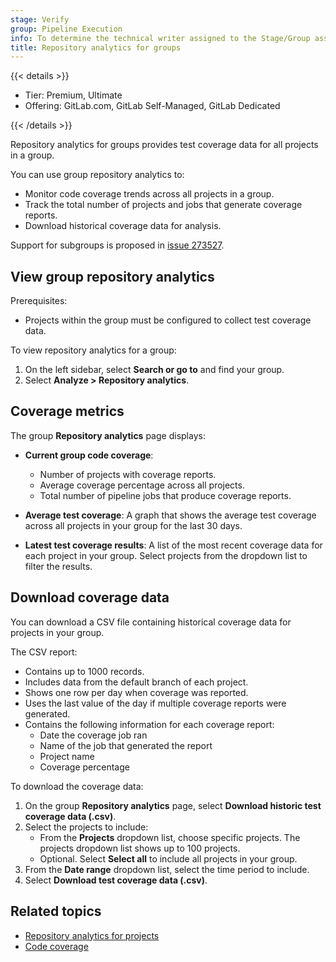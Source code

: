 ```yaml
---
stage: Verify
group: Pipeline Execution
info: To determine the technical writer assigned to the Stage/Group associated with this page, see https://handbook.gitlab.com/handbook/product/ux/technical-writing/#assignments
title: Repository analytics for groups
---
```


{{< details >}}

- Tier: Premium, Ultimate
- Offering: GitLab.com, GitLab Self-Managed, GitLab Dedicated

{{< /details >}}

Repository analytics for groups provides test coverage data for all projects in a group.

You can use group repository analytics to:

- Monitor code coverage trends across all projects in a group.
- Track the total number of projects and jobs that generate coverage reports.
- Download historical coverage data for analysis.

Support for subgroups is proposed in [issue 273527](https://gitlab.com/gitlab-org/gitlab/-/issues/273527).

## View group repository analytics

Prerequisites:

- Projects within the group must be configured to collect test coverage data.

To view repository analytics for a group:

1. On the left sidebar, select **Search or go to** and find your group.
1. Select **Analyze > Repository analytics**.

## Coverage metrics

The group **Repository analytics** page displays:

- **Current group code coverage**:
  - Number of projects with coverage reports.
  - Average coverage percentage across all projects.
  - Total number of pipeline jobs that produce coverage reports.

- **Average test coverage**: A graph that shows the average test coverage across all projects in your group for the last 30 days.

- **Latest test coverage results**: A list of the most recent coverage data for each project in your group. Select projects from the dropdown list to filter the results.

## Download coverage data

You can download a CSV file containing historical coverage data for projects in your group.

The CSV report:

- Contains up to 1000 records.
- Includes data from the default branch of each project.
- Shows one row per day when coverage was reported.
- Uses the last value of the day if multiple coverage reports were generated.
- Contains the following information for each coverage report:
  - Date the coverage job ran
  - Name of the job that generated the report
  - Project name
  - Coverage percentage

To download the coverage data:

1. On the group **Repository analytics** page, select **Download historic test coverage data (.csv)**.
1. Select the projects to include:
   - From the **Projects** dropdown list, choose specific projects. The projects dropdown list shows up to 100 projects.
   - Optional. Select **Select all** to include all projects in your group.
1. From the **Date range** dropdown list, select the time period to include.
1. Select **Download test coverage data (.csv)**.

## Related topics

- [Repository analytics for projects](../../analytics/repository_analytics.md)
- [Code coverage](../../../ci/testing/code_coverage/_index.md)
